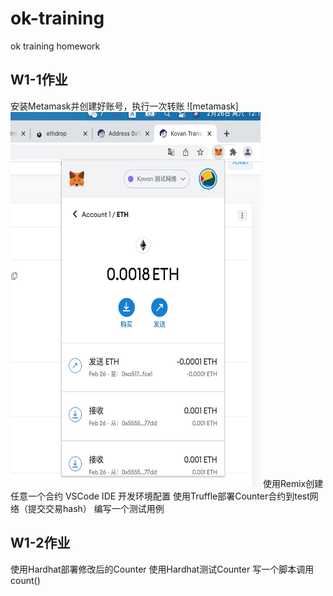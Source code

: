 # ok-training
ok training homework


## W1-1作业

安装Metamask并创建好账号，执行一次转账
![metamask]<img src="https://github.com/hejiujun/ok-training/blob/main/images/1645849079015.jpg" width="400" height="600">
使用Remix创建任意一个合约
VSCode IDE 开发环境配置
使用Truffle部署Counter合约到test网络（提交交易hash）
编写一个测试用例

## W1-2作业

使用Hardhat部署修改后的Counter
使用Hardhat测试Counter
写一个脚本调用count()
